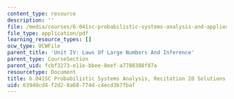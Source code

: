 ```yaml
---
content_type: resource
description: ''
file: /media/courses/6-041sc-probabilistic-systems-analysis-and-applied-probability-fall-2013/63948cd4f2d28a68774dc4ecd3b7fbaf_MIT6_041SCF13_rec20_sol.pdf
file_type: application/pdf
learning_resource_types: []
ocw_type: OCWFile
parent_title: 'Unit IV: Laws Of Large Numbers And Inference'
parent_type: CourseSection
parent_uid: fcbf3273-e11e-bbee-8eef-a7788388f87a
resourcetype: Document
title: 6.041SC Probabilistic Systems Analysis, Recitation 20 Solutions
uid: 63948cd4-f2d2-8a68-774d-c4ecd3b7fbaf
---
```

